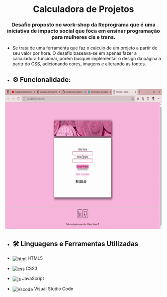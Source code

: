 <h1  align="center">Calculadora de Projetos</h1> </div>

<h3 align="center">Desafio proposto no work-shop da Reprograma que é uma iniciativa de impacto social que foca em ensinar programação para mulheres cis e trans.</h3>

+ Se trata de uma ferramenta que faz o calculo de um projeto a partir de seu valor por hora. O desafio baseava-se em apenas fazer a calculadora funcionar, porém busquei implementar o design da página a paritr do CSS, adicionando cores, imagens e alterando as fontes.

+ <h2>⚙ Funcionalidade:</h2>

<div align="center">
<img height="450" src="https://github.com/maiurysousa/Calculadora-de-Projetos/blob/main/assets/Hnet-image.gif"/>

</div>
  
###

+ <h2>🛠 Linguagens e Ferramentas Utilizadas</h2>

- <img align="center" alt="html" height="25" width="35" src="https://cdn.jsdelivr.net/gh/devicons/devicon/icons/html5/html5-original.svg"/> HTML5
- <img align="center" alt="css" height="25" width="35" src="https://cdn.jsdelivr.net/gh/devicons/devicon/icons/css3/css3-original.svg"/> CSS3
- <img align="center" alt="js" height="25" width="35" src="https://cdn.jsdelivr.net/gh/devicons/devicon/icons/javascript/javascript-original.svg"/> JavaScript

- <img align="center" alt="Vscode" height="25" width="35" src="https://cdn.jsdelivr.net/gh/devicons/devicon/icons/vscode/vscode-original.svg"/> Visual Studio Code





